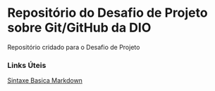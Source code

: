 # Repositório do Desafio de Projeto sobre Git/GitHub da DIO
Repositório cridado para o Desafio de Projeto

### Links Úteis
[Sintaxe Basica Markdown](https://www.markdownguide.org/basic-syntax/)
